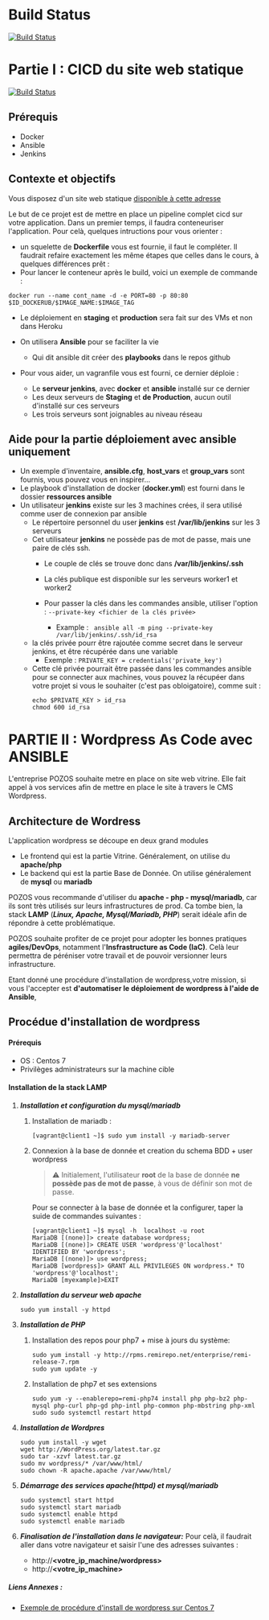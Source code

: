 # Build Status
[![Build Status]([http://351e-82-65-231-125.ngrok.io:80/buildStatus/icon?job=AMN_CICD_MULTINODES_SITE_STATIC)]([http://192.168.99.10:8080]http://351e-82-65-231-125.ngrok.io:80/job/AMN_CICD_MULTINODES_SITE_STATIC/)

# Partie I : CICD du site web statique
[![Build Status](http://192.168.99.10:8080/buildStatus/icon?job=AMN_CICD_MULTINODES_SITE_STATIC)](http://192.168.99.10:8080/job/AMN_CICD_MULTINODES_SITE_STATIC/)

## Prérequis
- Docker
- Ansible
- Jenkins

## Contexte et objectifs
Vous disposez d'un site web statique [disponible à cette adresse](https://github.com/diranetafen/static-website-example.git)

Le but de ce projet est de mettre en place un pipeline complet cicd sur votre application. Dans un premier temps, il faudra conteneuriser l'application.
Pour celà, quelques intructions pour vous orienter : 

- un squelette de **Dockerfile**  vous est fournie, il faut le compléter.
    Il faudrait refaire exactement les même étapes que celles dans le cours, à quelques différences prêt : 
- Pour lancer le conteneur après le build, voici un exemple de commande : 
 ```
docker run --name cont_name -d -e PORT=80 -p 80:80 $ID_DOCKERUB/$IMAGE_NAME:$IMAGE_TAG
 ```

- Le déploiement en **staging** et **production** sera fait sur des VMs et non dans Heroku
- On utilisera **Ansible** pour se faciliter la vie
    - Qui dit ansible dit créer des **playbooks** dans le repos github

- Pour vous aider, un vagranfile vous est fourni, ce dernier déploie : 
    - Le **serveur jenkins**, avec **docker** et **ansible** installé sur ce dernier
    - Les deux serveurs de **Staging** et **de Production**, aucun outil d'installé sur ces serveurs
    - Les trois serveurs sont joignables au niveau réseau



## Aide pour la partie déploiement avec ansible uniquement
- Un exemple d'inventaire, **ansible.cfg**, **host_vars** et **group_vars** sont fournis, vous pouvez vous en inspirer...
- Le playbook d'installation de docker (**docker.yml**) est fourni dans le dossier **ressources ansible**
- Un utilisateur **jenkins** existe sur les 3 machines crées, il sera utilisé comme user de connexion par ansible
    - Le répertoire personnel du user **jenkins** est **/var/lib/jenkins**  sur les 3 serveurs
    - Cet utilisateur **jenkins** ne possède pas de mot de passe, mais une paire de clés ssh.
        - Le couple de clés se trouve donc dans **/var/lib/jenkins/.ssh**
        - La clés publique est disponible sur les serveurs worker1 et worker2

        - Pour passer la clés dans les commandes ansible, utiliser l'option : ```--private-key <fichier de la clés privée>```
          * Example :  ``` ansible all -m ping --private-key /var/lib/jenkins/.ssh/id_rsa```
    - la clés privée pourr être rajoutée comme secret dans le serveur jenkins, et être récupérée dans une variable
        * Exemple : ```PRIVATE_KEY = credentials('private_key')```
    - Cette clé privée  pourrait être passée dans les commandes ansible pour se connecter aux machines, vous pouvez la récupéer dans votre projet si vous le souhaiter (c'est pas obloigatoire), comme suit : 
        ```
        echo $PRIVATE_KEY > id_rsa
        chmod 600 id_rsa
        ```

# PARTIE II : Wordpress As Code avec ANSIBLE
L'entreprise POZOS souhaite metre en place on site web vitrine.
Elle fait appel à vos services afin de mettre en place le site à travers le CMS Wordpress. 

## Architecture de Wordress
L'application wordpress se découpe en deux grand modules 
- Le frontend qui est la partie Vitrine. Généralement, on utilise du **apache/php**
- Le backend qui est la partie Base de Donnée. On utilise généralement de **mysql**  ou **mariadb**

POZOS vous recommande d'utiliser du **apache - php - mysql/mariadb**, car ils sont très utilisés sur leurs infrastructures de prod.
Ca tombe bien, la stack **LAMP** (***Linux, Apache, Mysql/Mariadb, PHP***) serait idéale afin de répondre à cette problématique.

POZOS souhaite profiter de ce projet pour adopter les bonnes pratiques **agiles/DevOps**, notamment l'**Insfrastructure as Code (IaC)**.
Celà leur permettra de péréniser votre travail et de pouvoir versionner leurs infrastructure.

Etant donné une procédure d'installation de wordpress,votre mission, si vous l'accepter est **d'automatiser le déploiement de wordpress à l'aide de Ansible**, 


## Procédue d'installation de wordpress 

#### Prérequis
- OS : Centos 7
- Privilèges administrateurs sur la machine cible


#### Installation de la stack LAMP
1. ***Installation et configuration du mysql/mariadb***
   1. Installation de mariadb : 
        ```
        [vagrant@client1 ~]$ sudo yum install -y mariadb-server
        ```
    2. Connexion à la base de donnée  et creation du schema BDD + user wordpress
        > :warning: Initialement, l'utilisateur **root** de la base de donnée **ne possède pas de mot de passe**, à vous de définir son mot de passe.

        Pour se connecter à la base de donnée et la configurer, taper la suide de commandes suivantes : 
        ```
        [vagrant@client1 ~]$ mysql -h  localhost -u root
        MariaDB [(none)]> create database wordpress;
        MariaDB [(none)]> CREATE USER 'wordpress'@'localhost' IDENTIFIED BY 'wordpress';
        MariaDB [(none)]> use wordpress;
        MariaDB [wordpress]> GRANT ALL PRIVILEGES ON wordpress.* TO 'wordpress'@'localhost';        
        MariaDB [myexample]>EXIT
        ```

2. ***Installation du serveur web **apache*****
    ```
    sudo yum install -y httpd 
    ```
3. ***Installation de **PHP*****
   1. Installation des repos pour php7 + mise à jours du système: 
        ```
        sudo yum install -y http://rpms.remirepo.net/enterprise/remi-release-7.rpm
        sudo yum update -y
        ```
    1. Installation de php7 et ses extensions 
        ```
        sudo yum -y --enablerepo=remi-php74 install php php-bz2 php-mysql php-curl php-gd php-intl php-common php-mbstring php-xml
        sudo sudo systemctl restart httpd
        ```

4. ***Installation de Wordpres***
     ```
     sudo yum install -y wget
     wget http://WordPress.org/latest.tar.gz
     sudo tar -xzvf latest.tar.gz
     sudo mv wordpress/* /var/www/html/
     sudo chown -R apache.apache /var/www/html/
     ```

5. ***Démarrage des services apache(httpd) et mysql/mariadb***
     ```
     sudo systemctl start httpd
     sudo systemctl start mariadb
     sudo systemctl enable httpd
     sudo systemctl enable mariadb
     ```
6. ***Finalisation de l'installation dans le navigateur:***
   Pour celà, il faudrait aller dans votre navigateur et saisir l'une  des adresses suivantes : 
   - http://**<votre_ip_machine/wordpress>** 
   - http://**<votre_ip_machine>**

##### Liens Annexes : 
- [Exemple de procédure d'install de wordpress sur Centos 7](https://www.vultr.com/docs/how-to-install-wordpress-on-centos-7/#:~:text=To%20install%20WordPress%2C%20you%20need,from%20WordPress.org%20using%20wget.&text=Use%20wget%20to%20download%20the%20latest%20WordPress%20version.&text=Unzip%20the%20downloaded%20WordPress%20tar%20archive.&text=Now%2C%20move%20the%20extracted%20file,%2Fvar%2Fwww%2Fhtml%20.)

